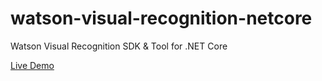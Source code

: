 # watson-visual-recognition-netcore
Watson Visual Recognition SDK &amp; Tool for .NET Core

[Live Demo](http://watson-visual-recognition-tool.mybluemix.net/)
